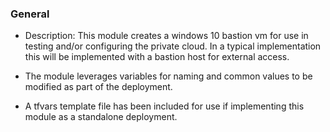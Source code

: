 ### General 

* Description: This module creates a windows 10 bastion vm for use in testing and/or configuring the private cloud.  In a typical implementation this will be implemented with a bastion host for external access.

* The module leverages variables for naming and common values to be modified as part of the deployment.

* A tfvars template file has been included for use if implementing this module as a standalone deployment.

